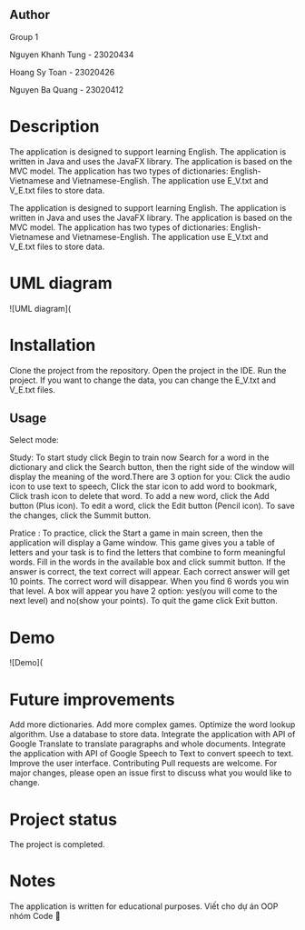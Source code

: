 ## Author
Group 1

Nguyen Khanh Tung - 23020434

Hoang Sy Toan - 23020426 

Nguyen Ba Quang - 23020412
# Description
The application is designed to support learning English. The application is written in Java and uses the JavaFX library. The application is based on the MVC model. The application has two types of dictionaries: English-Vietnamese and Vietnamese-English. The application use E_V.txt and V_E.txt files to store data.

The application is designed to support learning English.
The application is written in Java and uses the JavaFX library.
The application is based on the MVC model.
The application has two types of dictionaries: English-Vietnamese and Vietnamese-English.
The application use E_V.txt and V_E.txt files to store data.
# UML diagram
![UML diagram](

# Installation
Clone the project from the repository.
Open the project in the IDE.
Run the project.
If you want to change the data, you can change the E_V.txt and V_E.txt files.
## Usage
Select mode: 

Study:
To start study click Begin to train now
Search for a word in the dictionary and click the Search button, then the right side of the window will display the meaning of the word.There are 3 option for you: Click the audio icon to use text to speech, Click the star icon to add word to bookmark, Click trash icon to delete that word.
To add a new word, click the Add button (Plus icon).
To edit a word, click the Edit button (Pencil icon).
To save the changes, click the Summit button. 

Pratice : 
To practice, click the  Start a game in main screen, then the application will display a Game window.
This game gives you a table of letters and your task is to find the letters that combine to form meaningful words.
Fill in the words in the available box and click summit button. If the answer is correct, the text correct will appear. Each correct answer will get 10 points. The correct word will disappear.
When you find 6 words you win that level. A box will appear you have 2 option: yes(you will come to the next level) and no(show your points).
To quit the game click Exit button.
# Demo
![Demo](

# Future improvements
Add more dictionaries.
Add more complex games.
Optimize the word lookup algorithm.
Use a database to store data.
Integrate the application with API of Google Translate to translate paragraphs and whole documents.
Integrate the application with API of Google Speech to Text to convert speech to text.
Improve the user interface.
Contributing
Pull requests are welcome. For major changes, please open an issue first to discuss what you would like to change.

# Project status
The project is completed.

# Notes
The application is written for educational purposes.
Viết cho dự án OOP nhóm Code 🥥
